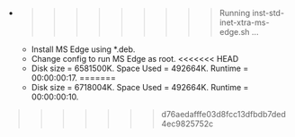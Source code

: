* >>>>>>>>> Running inst-std-inet-xtra-ms-edge.sh ...
  * Install MS Edge using *.deb.
  * Change config to run MS Edge as root.
<<<<<<< HEAD
  * Disk size = 6581500K. Space Used = 492664K. Runtime = 00:00:00:17.
=======
  * Disk size = 6718004K. Space Used = 492664K. Runtime = 00:00:00:10.
>>>>>>> d76aedafffe03d8fcc13dfbdb7ded4ec9825752c
